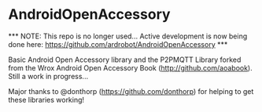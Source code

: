 AndroidOpenAccessory
====================

*** NOTE: This repo is no longer used...  Active development is now being done here: https://github.com/ardrobot/AndroidOpenAccessory ***

Basic Android Open Accessory library and the P2PMQTT Library forked from the Wrox Android Open Accessory Book (http://github.com/aoabook).  Still a work in progress...

Major thanks to @donthorp (https://github.com/donthorp) for helping to get these libraries working!

